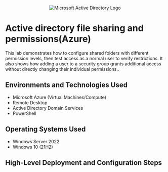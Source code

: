 <p align="center">
<img src="https://i.imgur.com/pU5A58S.png" alt="Microsoft Active Directory Logo"/>
</p>

<h1> Active directory file sharing and permissions(Azure)</h1>
This lab demonstrates how to configure shared folders with different permission levels, then test access as a normal user to verify restrictions. It also shows how adding a user to a security group grants additional access without directly changing their individual permissions..<br />



<h2>Environments and Technologies Used</h2>

- Microsoft Azure (Virtual Machines/Compute)
- Remote Desktop
- Active Directory Domain Services
- PowerShell

<h2>Operating Systems Used </h2>

- Windows Server 2022
- Windows 10 (21H2)

<h2>High-Level Deployment and Configuration Steps</h2>

